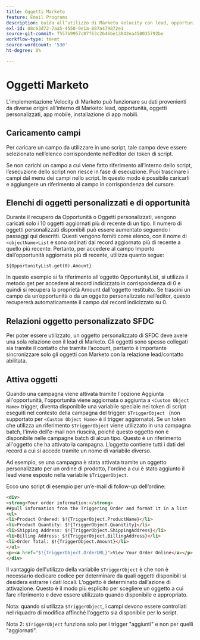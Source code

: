 ```yaml
---
title: Oggetti Marketo
feature: Email Programs
description: Guida all’utilizzo di Marketo Velocity con lead, opportunità e oggetti personalizzati, al caricamento di campi, ai primi 10 accessi all’elenco, alle relazioni con SFDC e a $TriggerObject.
exl-id: 88c63d72-7aa5-4550-9e1a-887a479872e1
source-git-commit: 7557b9957c87f63c2646be13842ea450035792be
workflow-type: tm+mt
source-wordcount: '530'
ht-degree: 0%

---
```


# Oggetti Marketo

L’implementazione Velocity di Marketo può funzionare su dati provenienti da diverse origini all’interno di Marketo: lead, opportunità, oggetti personalizzati, app mobile, installazione di app mobili.

## Caricamento campi

Per caricare un campo da utilizzare in uno script, tale campo deve essere selezionato nell’elenco corrispondente nell’editor dei token di script.

Se non carichi un campo a cui viene fatto riferimento all’interno dello script, l’esecuzione dello script non riesce in fase di esecuzione. Puoi trascinare i campi dal menu dei campi nello script. In questo modo è possibile caricarli e aggiungere un riferimento al campo in corrispondenza del cursore.

## Elenchi di oggetti personalizzati e di opportunità

Durante il recupero da Opportunità o Oggetti personalizzati, vengono caricati solo i 10 oggetti aggiornati più di recente di un tipo. Il numero di oggetti personalizzati disponibili può essere aumentato seguendo i passaggi qui descritti. Questi vengono forniti come elenco, con il nome di `<objectName>List` e sono ordinati dal record aggiornato più di recente a quello più recente. Pertanto, per accedere al campo Importo dall’opportunità aggiornata più di recente, utilizza quanto segue:

`${OpportunityList.get(0).Amount}`

In questo esempio si fa riferimento all&#39;oggetto OpportunityList, si utilizza il metodo get per accedere al record indicizzato in corrispondenza di 0 e quindi si recupera la proprietà Amount dall&#39;oggetto restituito. Se trascini un campo da un’opportunità o da un oggetto personalizzato nell’editor, questo recupererà automaticamente il campo dal record indicizzato su 0.

## Relazioni oggetto personalizzato SFDC

Per poter essere utilizzato, un oggetto personalizzato di SFDC deve avere una sola relazione con il lead di Marketo. Gli oggetti sono spesso collegati sia tramite il contatto che tramite l’account, pertanto è importante sincronizzare solo gli oggetti con Marketo con la relazione lead/contatto abilitata.

## Attiva oggetti

Quando una campagna viene attivata tramite l&#39;opzione Aggiunta all&#39;opportunità, l&#39;opportunità viene aggiornata o aggiunta a `<Custom Object Name>` trigger, diventa disponibile una variabile speciale nei token di script eseguiti nel contesto della campagna del trigger: `$TriggerObject ` (non supportato per `<Custom Object Name>` è il trigger aggiornato).  Se un token che utilizza un riferimento `$TriggerObject` viene utilizzato in una campagna batch, l&#39;invio dell&#39;e-mail non riuscirà, poiché questo oggetto non è disponibile nelle campagne batch di alcun tipo.  Questo è un riferimento all&#39;oggetto che ha attivato la campagna. L’oggetto contiene tutti i dati del record a cui si accede tramite un nome di variabile diverso.

Ad esempio, se una campagna è stata attivata tramite un oggetto personalizzato per un ordine di prodotto, l&#39;ordine a cui è stato aggiunto il lead viene esposto nella variabile `$TriggerObject`.

Ecco uno script di esempio per un’e-mail di follow-up dell’ordine:

```html
<div>
<strong>Your order information:</strong>
##pull information from the Triggering Order and format it in a list
<ul>
<li>Product Ordered: $!{TriggerObject.ProductName}</li>
<li>Product Quantity: $!{TriggerObject.Quanitity}</li>
<li>Shipping Address: $!{TriggerObject.ShippingAddress}</li>
<li>Billing Address: $!{TriggerObject.BillingAddress}</li>
<li>Order Total: $!{TriggerObject.Amount}</li>
</ul>
<p><a href="$!{TriggerObject.OrderURL}">View Your Order Online</a></p>
</div>
```

Il vantaggio dell&#39;utilizzo della variabile `$TriggerObject` è che non è necessario dedicare codice per determinare da quali oggetti disponibili si desidera estrarre i dati locali.  L’oggetto è determinato dall’azione di attivazione. Questo è il modo più esplicito per scegliere un oggetto a cui fare riferimento e deve essere utilizzato quando disponibile e appropriato.

Nota: quando si utilizza `$TriggerObject`, i campi devono essere controllati nel riquadro di modifica affinché l&#39;oggetto sia disponibile per lo script.

Nota 2: `$TriggerObject` funziona solo per i trigger &quot;aggiunti&quot; e non per quelli &quot;aggiornati&quot;.
